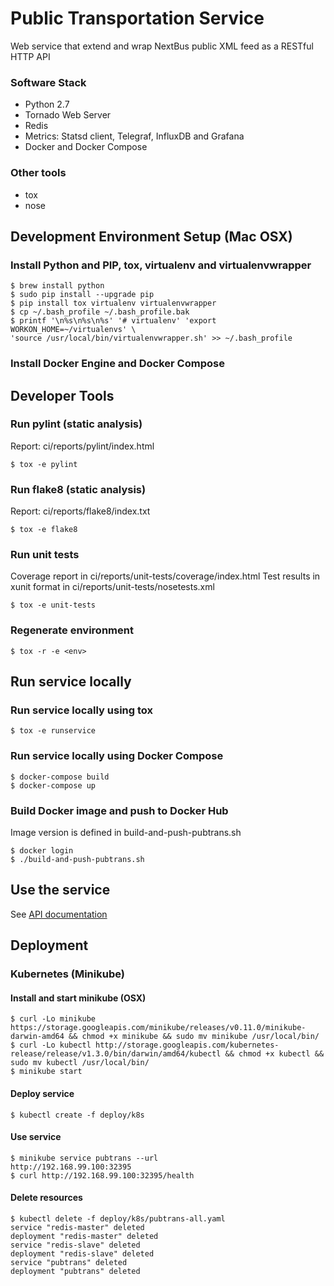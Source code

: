 # Public Transportation Service
Web service that extend and wrap NextBus public XML feed as a RESTful HTTP API

### Software Stack

* Python 2.7
* Tornado Web Server
* Redis
* Metrics: Statsd client, Telegraf, InfluxDB and Grafana
* Docker and Docker Compose

### Other tools
* tox
* nose

## Development Environment Setup (Mac OSX)

### Install Python and PIP, tox, virtualenv and virtualenvwrapper

```shell
$ brew install python
$ sudo pip install --upgrade pip
$ pip install tox virtualenv virtualenvwrapper
$ cp ~/.bash_profile ~/.bash_profile.bak
$ printf '\n%s\n%s\n%s' '# virtualenv' 'export WORKON_HOME=~/virtualenvs' \
'source /usr/local/bin/virtualenvwrapper.sh' >> ~/.bash_profile
```

### Install Docker Engine and Docker Compose


## Developer Tools

### Run pylint (static analysis)

Report: ci/reports/pylint/index.html

```shell
$ tox -e pylint
```

### Run flake8 (static analysis)
Report: ci/reports/flake8/index.txt

```shell
$ tox -e flake8
```

### Run unit tests
Coverage report in ci/reports/unit-tests/coverage/index.html
Test results in xunit format in ci/reports/unit-tests/nosetests.xml

```shell
$ tox -e unit-tests
```

### Regenerate environment

```shell
$ tox -r -e <env>
```

## Run service locally

### Run service locally using tox

```shell
$ tox -e runservice
```

### Run service locally using Docker Compose

```shell
$ docker-compose build
$ docker-compose up
```

### Build Docker image and push to Docker Hub

Image version is defined in build-and-push-pubtrans.sh

```shell
$ docker login
$ ./build-and-push-pubtrans.sh
```

## Use the service

See [API documentation](doc/api.md)

## Deployment

### Kubernetes (Minikube)

#### Install and start minikube (OSX)

```shell
$ curl -Lo minikube https://storage.googleapis.com/minikube/releases/v0.11.0/minikube-darwin-amd64 && chmod +x minikube && sudo mv minikube /usr/local/bin/
$ curl -Lo kubectl http://storage.googleapis.com/kubernetes-release/release/v1.3.0/bin/darwin/amd64/kubectl && chmod +x kubectl && sudo mv kubectl /usr/local/bin/
$ minikube start
```

#### Deploy service

```shell
$ kubectl create -f deploy/k8s
```

#### Use service

```shell
$ minikube service pubtrans --url
http://192.168.99.100:32395
$ curl http://192.168.99.100:32395/health
```

#### Delete resources
```shell
$ kubectl delete -f deploy/k8s/pubtrans-all.yaml
service "redis-master" deleted
deployment "redis-master" deleted
service "redis-slave" deleted
deployment "redis-slave" deleted
service "pubtrans" deleted
deployment "pubtrans" deleted
```
